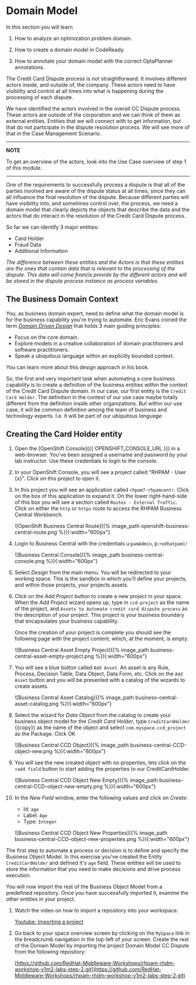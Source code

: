 
# Domain Model

In this section you will learn

1. How to analyze an optimization problem domain.

2. How to create a domain model in CodeReady.

3. How to annotate your domain model with the correct OptaPlanner annotations.

The Credit Card Dispute process is not straightforward. It involves different actors inside, and outside of, the company. These actors need to have visibility and control at all times into what is happening during the processing of each dispute.

We have identified the actors involved in the overall CC Dispute process. These actors are outside of the corporation and we can think of them as external entities. Entities that we will connect with to get information, but that do not participate in the dispute resolution process. We will see more of that in the Case Management Scenario.

---
**NOTE**

To get an overview of the actors, look into the Use Case overview of step 1 of this module.

---

One of the requirements to successfully process a dispute is that all of the parties involved are aware of the dispute status at all times, since they can all influence the final resolution of the dispute. Because different parties will have visibility into, and sometimes control over, the process, we need a domain model that clearly depicts the objects that describe the data and the actors that do interact in the resolution of the Credit Card Dispute process.

So far we can identify 3 major entities:

- Card Holder
- Fraud Data
- Additional Information

_The difference between these entities and the Actors is that these entities are the ones that contain data that is relevant to the processing of the dispute. This data will come from/is provide by the different actors and will be stored in the dispute process instance as process variables._

## The Business Domain Context

You, as business domain expert, need to define what the domain model is for the business capability you're trying to automate. Eric Evans coined the term [_Domain Driven Design_](https://en.wikipedia.org/wiki/Domain-driven_design) that holds 3 main guiding principles:
- Focus on the core domain.
- Explore models in a creative collaboration of domain practitioners and software practitioners.
- Speak a ubiquitous language within an explicitly bounded context.

You can learn more about this design approach in his book.

So, the first and very important task when automating a core business capability is to create a definition of the business entities within the context of the Credit Card Dispute domain. In our case, our first entity is the `Credit Card Holder`. The definition in the context of our use case maybe totally different from the definition inside other organizations. But within our use case, it will be common definition among the team of business and technology experts. I.e. it will be part of our _ubiquitous language_.

## Creating the Card Holder entity

1. Open the [OpenShift Console]({{ OPENSHIFT_CONSOLE_URL }}) in a web-browser. You've been assigned a username and password by your lab instructor. Use these credentials to login to the console.

2. In your OpenShift Console, you will see a project called "RHPAM - User {x}". Click on this project to open it.

3. In this project you will see an application called `rhpam7-rhpamcentr`. Click on the box of this application to expand it. On the lower right-hand-side of this box you will see a section called `Routes - External Traffic`. Click on either the
`http` or `https` route to access the RHPAM Business Central Workbench.

    ![OpenShift Business Central Route]({% image_path openshift-business-central-route.png %}){:width="600px"}

4. Login to Business Central with the credentials u:`pamAdmin`, p:`redhatpam1!`

    ![Business Central Console]({% image_path business-central-console.png %}){:width="600px"}

5. Select _Design_ from the main menu. You will be redirected to your working space. This is the sandbox in which you'll define your projects, and within those projects, your projects assets.

6. Click on the _Add Project_ button to create a new project in your space. When the _Add Project_ wizard opens up, type in `ccd-project` as the name of the project, and `Assets to Automate credit card dispute process` as the description of your project. This project is your business boundary that encapsulates your business capability.

    Once the creation of your project is complete you should see the following page with the project content, which, at the moment, is empty.

    ![Business Central Asset Empty Project]({% image_path business-central-asset-empty-project.png %}){:width="600px"}

7. You will see a blue button called `Add Asset`. An asset is any Rule, Process, Decision Table, Data Object, Data Form, etc. Click on the `Add Asset` button and you will be presented with a catalog of the wizards to create assets.

    ![Business Central Asset Catalog]({% image_path business-central-asset-catalog.png %}){:width="600px"}

8. Select the wizard for _Data Object_ from the catalog to create your business object model for the _Credit Card Holder_, type `CreditCardHolder` {{copy}} as the name of the object and select `com.myspace.ccd_project` as the Package. Click OK

    ![Business Central CCD Object]({% image_path business-central-CCD-object-new.png %}){:width="600px"}

9. You will see the new created object with no properties, lets click on the `+add field` button to start adding the properties to our CreditCardHolder.

    ![Business Central CCD Object New Empty]({% image_path business-central-CCD-object-new-empty.png %}){:width="600px"}

10. In the _New Field_ window, enter the following values and click on _Create_:

    - Id: `age`
    - Label: `Age`
    - Type: `Integer`

    ![Business Central CCD Object New Properties]({% image_path business-central-CCD-object-new-properties.png %}){:width="600px"}


The first step to automate a process or decision is to define and specify the Business Object Model. In this exercise you've created the Entity `CreditCardHolder` and defined it's `age` field. These entities will be used to store the information that you need to make decisions and drive process execution.

You will now import the rest of the Business Object Model from a predefined repository. Once you have successfully imported it, examine the other entities in your project.

1. Watch the video on how to import a repository into your workspace.

    [Youtube: Importing a project](https://youtu.be/LUOw1TrYDWs)


2. Go back to your space overview screen by clicking on the `MySpace` link in the breadcrumb navigation in the top-left of your screen. Create the rest of the Domain Model by importing the project Domain Model CC Dispute  from the following repository:

    [https://github.com/RedHat-Middleware-Workshops/rhpam-rhdm-workshop-v1m2-labs-step-2.git](https://github.com/RedHat-Middleware-Workshops/rhpam-rhdm-workshop-v1m2-labs-step-2.git)
